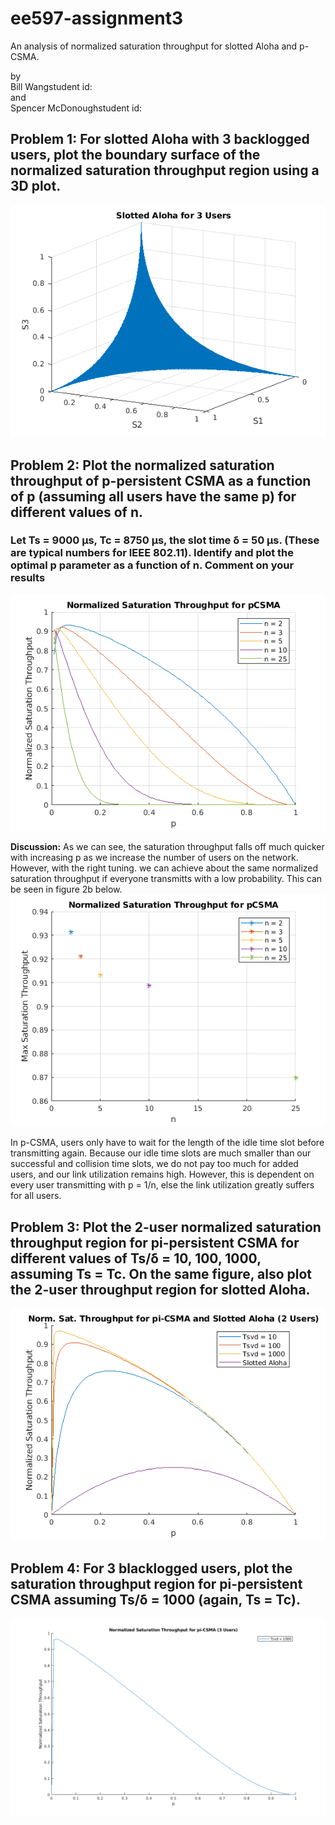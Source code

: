 # ee597-assignment3
An analysis of normalized saturation throughput for slotted Aloha and p-CSMA.

by<br>
Bill Wang<tab><tab>student id:<br>
and<br>
Spencer McDonough<tab><tab>student id:<br>

## **Problem 1:** For slotted Aloha with 3 backlogged users, plot the boundary surface of the normalized saturation throughput region using a 3D plot.
![*Figure 1: Normalized Saturation Throughput for Slotted Aloha - 3 Users*](p1-slotted_aloha_3_users.png)

## **Problem 2:** Plot the normalized saturation throughput of p-persistent CSMA as a function of p (assuming all users have the same p) for different values of n.
### Let Ts = 9000 µs, Tc = 8750 µs, the slot time δ = 50 µs. (These are typical numbers for IEEE 802.11). Identify and plot the optimal p parameter as a function of n. Comment on your results
![*Figure 2a: Normalized Saturation Throughput for p-CSMA*](p2-pcsma_norm_sat_throughput.png)

**Discussion:** As we can see, the saturation throughput falls off much quicker with increasing p as we increase the number of users on the network. However, with the right tuning. we can achieve about the same normalized saturation throughput if everyone transmitts with a low probability. This can be seen in figure 2b below.
![*Figure 2b: Normalized Saturation Throughput for p-CSMA*](p2-pcsma_norm_sat_throughput_max.png)

In p-CSMA, users only have to wait for the length of the idle time slot before transmitting again. Because our idle time slots are much smaller than our successful and collision time slots, we do not pay too much for added users, and our link utilization remains high. However, this is dependent on every user transmitting with p = 1/n, else the link utilization greatly suffers for all users.

## **Problem 3:** Plot the 2-user normalized saturation throughput region for pi-persistent CSMA for different values of Ts/δ = 10, 100, 1000, assuming Ts = Tc. On the same figure, also plot the 2-user throughput region for slotted Aloha.
![*Figure 3: Normalized Saturation Throughput for p-CSMA vs Slotted Aloha*](p3-pCSMA_vs_slottedAloha.png)

## **Problem 4:** For 3 blacklogged users, plot the saturation throughput region for pi-persistent CSMA assuming Ts/δ = 1000 (again, Ts = Tc).
![*Figure 4: Normalized Saturation Throughput for p-CSMA - 3 Users*](p4-piCSMA.png)